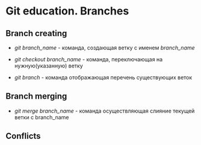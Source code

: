# Git education. Branches


## Branch creating

* *git branch_name* - команда, создающая ветку с именем *branch_name*

* *git checkout branch_name* - команда, переключающая на нужную(указанную) ветку

* *git branch* - команда отображающая перечень существующих веток

## Branch merging

* *git merge branch_name* - команда осуществляющая слияние текущей ветки с branch_name

## Conflicts

